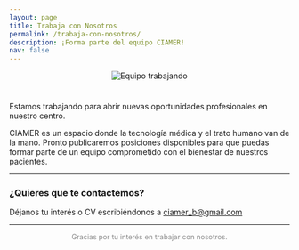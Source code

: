 ```yaml
---
layout: page
title: Trabaja con Nosotros
permalink: /trabaja-con-nosotros/
description: ¡Forma parte del equipo CIAMER!
nav: false
---
```


<div style="text-align: center;">
  <img src="{{ '/assets/img/icons/pagina_en_construccion.png' | relative_url }}" alt="Equipo trabajando" style="max-width: 500px; margin-bottom: 1.5rem;">
</div>

Estamos trabajando para abrir nuevas oportunidades profesionales en nuestro centro.

CIAMER es un espacio donde la tecnología médica y el trato humano van de la mano. Pronto publicaremos posiciones disponibles para que puedas formar parte de un equipo comprometido con el bienestar de nuestros pacientes.

---

### ¿Quieres que te contactemos?

Déjanos tu interés o CV escribiéndonos a [ciamer_b@gmail.com](mailto:ciamer_b@gmail.com)

---

<p style="text-align: center; font-size: 0.9em; color: #888;">Gracias por tu interés en trabajar con nosotros.</p>
